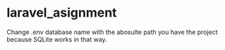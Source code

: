 # laravel_asignment

Change .env database name with the abosulte path you have the project because SQLite works in that way.
